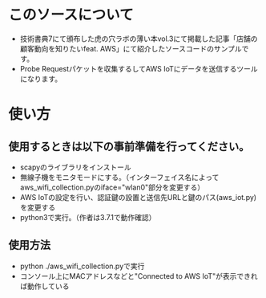 # このソースについて

- 技術書典7にて頒布した虎の穴ラボの薄い本vol.3にて掲載した記事「店舗の顧客動向を知りたいfeat. AWS」にて紹介したソースコードのサンプルです。  
- Probe Requestパケットを収集するしてAWS IoTにデータを送信するツールになります。  


# 使い方

## 使用するときは以下の事前準備を行ってください。
- scapyのライブラリをインストール  
- 無線子機をモニタモードにする。（インターフェイス名によってaws_wifi_collection.pyのiface="wlan0"部分を変更する）  
- AWS IoTの設定を行い、認証鍵の設置と送信先URLと鍵のパス(aws_iot.py)を変更する  
- python3で実行。（作者は3.7.1で動作確認）  

## 使用方法
- python ./aws_wifi_collection.pyで実行
- コンソール上にMACアドレスなどと"Connected to AWS IoT"が表示できれば動作している
